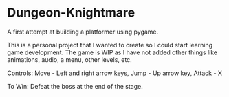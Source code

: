# Dungeon-Knightmare
A first attempt at building a platformer using pygame.

This is a personal project that I wanted to create so I could start learning game development.
The game is WIP as I have not added other things like animations, audio, a menu, other levels, etc.

Controls: Move - Left and right arrow keys, Jump - Up arrow key, Attack - X
  
To Win: Defeat the boss at the end of the stage.
